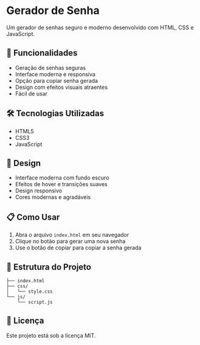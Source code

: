 # Gerador de Senha

Um gerador de senhas seguro e moderno desenvolvido com HTML, CSS e JavaScript.

## 🚀 Funcionalidades

- Geração de senhas seguras
- Interface moderna e responsiva
- Opção para copiar senha gerada
- Design com efeitos visuais atraentes
- Fácil de usar

## 🛠️ Tecnologias Utilizadas

- HTML5
- CSS3
- JavaScript

## 🎨 Design

- Interface moderna com fundo escuro
- Efeitos de hover e transições suaves
- Design responsivo
- Cores modernas e agradáveis

## 📋 Como Usar

1. Abra o arquivo `index.html` em seu navegador
2. Clique no botão para gerar uma nova senha
3. Use o botão de copiar para copiar a senha gerada

## 🎯 Estrutura do Projeto

```
├── index.html
├── css/
│   └── style.css
└── js/
    └── script.js
```

## 📝 Licença

Este projeto está sob a licença MIT.
